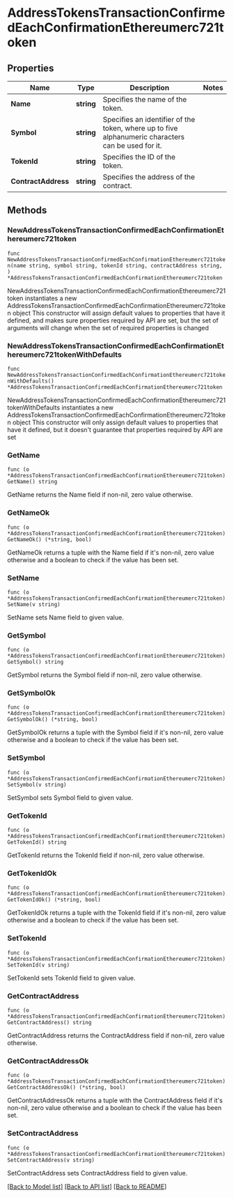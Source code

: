 # AddressTokensTransactionConfirmedEachConfirmationEthereumerc721token

## Properties

Name | Type | Description | Notes
------------ | ------------- | ------------- | -------------
**Name** | **string** | Specifies the name of the token. | 
**Symbol** | **string** | Specifies an identifier of the token, where up to five alphanumeric characters can be used for it. | 
**TokenId** | **string** | Specifies the ID of the token. | 
**ContractAddress** | **string** | Specifies the address of the contract. | 

## Methods

### NewAddressTokensTransactionConfirmedEachConfirmationEthereumerc721token

`func NewAddressTokensTransactionConfirmedEachConfirmationEthereumerc721token(name string, symbol string, tokenId string, contractAddress string, ) *AddressTokensTransactionConfirmedEachConfirmationEthereumerc721token`

NewAddressTokensTransactionConfirmedEachConfirmationEthereumerc721token instantiates a new AddressTokensTransactionConfirmedEachConfirmationEthereumerc721token object
This constructor will assign default values to properties that have it defined,
and makes sure properties required by API are set, but the set of arguments
will change when the set of required properties is changed

### NewAddressTokensTransactionConfirmedEachConfirmationEthereumerc721tokenWithDefaults

`func NewAddressTokensTransactionConfirmedEachConfirmationEthereumerc721tokenWithDefaults() *AddressTokensTransactionConfirmedEachConfirmationEthereumerc721token`

NewAddressTokensTransactionConfirmedEachConfirmationEthereumerc721tokenWithDefaults instantiates a new AddressTokensTransactionConfirmedEachConfirmationEthereumerc721token object
This constructor will only assign default values to properties that have it defined,
but it doesn't guarantee that properties required by API are set

### GetName

`func (o *AddressTokensTransactionConfirmedEachConfirmationEthereumerc721token) GetName() string`

GetName returns the Name field if non-nil, zero value otherwise.

### GetNameOk

`func (o *AddressTokensTransactionConfirmedEachConfirmationEthereumerc721token) GetNameOk() (*string, bool)`

GetNameOk returns a tuple with the Name field if it's non-nil, zero value otherwise
and a boolean to check if the value has been set.

### SetName

`func (o *AddressTokensTransactionConfirmedEachConfirmationEthereumerc721token) SetName(v string)`

SetName sets Name field to given value.


### GetSymbol

`func (o *AddressTokensTransactionConfirmedEachConfirmationEthereumerc721token) GetSymbol() string`

GetSymbol returns the Symbol field if non-nil, zero value otherwise.

### GetSymbolOk

`func (o *AddressTokensTransactionConfirmedEachConfirmationEthereumerc721token) GetSymbolOk() (*string, bool)`

GetSymbolOk returns a tuple with the Symbol field if it's non-nil, zero value otherwise
and a boolean to check if the value has been set.

### SetSymbol

`func (o *AddressTokensTransactionConfirmedEachConfirmationEthereumerc721token) SetSymbol(v string)`

SetSymbol sets Symbol field to given value.


### GetTokenId

`func (o *AddressTokensTransactionConfirmedEachConfirmationEthereumerc721token) GetTokenId() string`

GetTokenId returns the TokenId field if non-nil, zero value otherwise.

### GetTokenIdOk

`func (o *AddressTokensTransactionConfirmedEachConfirmationEthereumerc721token) GetTokenIdOk() (*string, bool)`

GetTokenIdOk returns a tuple with the TokenId field if it's non-nil, zero value otherwise
and a boolean to check if the value has been set.

### SetTokenId

`func (o *AddressTokensTransactionConfirmedEachConfirmationEthereumerc721token) SetTokenId(v string)`

SetTokenId sets TokenId field to given value.


### GetContractAddress

`func (o *AddressTokensTransactionConfirmedEachConfirmationEthereumerc721token) GetContractAddress() string`

GetContractAddress returns the ContractAddress field if non-nil, zero value otherwise.

### GetContractAddressOk

`func (o *AddressTokensTransactionConfirmedEachConfirmationEthereumerc721token) GetContractAddressOk() (*string, bool)`

GetContractAddressOk returns a tuple with the ContractAddress field if it's non-nil, zero value otherwise
and a boolean to check if the value has been set.

### SetContractAddress

`func (o *AddressTokensTransactionConfirmedEachConfirmationEthereumerc721token) SetContractAddress(v string)`

SetContractAddress sets ContractAddress field to given value.



[[Back to Model list]](../README.md#documentation-for-models) [[Back to API list]](../README.md#documentation-for-api-endpoints) [[Back to README]](../README.md)


